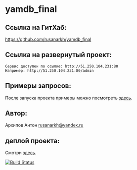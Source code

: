 # yamdb_final

## Ссылка на ГитХаб:
https://github.com/rusanarkh/yamdb_final

## Ссылка на развернутый проект:
```
Сервис доступен по ссылке: http://51.250.104.231:80
Например: http://51.250.104.231:80/admin
```

## Примеры запросов:
После запуска проекта примеры можно посмотреть [здесь](http://51.250.104.231:80/redoc/).

## Автор:
Архипов Антон
rusanarkh@yandex.ru

## деплой проекта:
Смотри [здесь](http://51.250.104.231:80/redoc/).

[![Build Status](https://github.com/rusanarkh/yamdb_final/actions/workflows/yamdb_workflow.yml/badge.svg?event=push)](https://github.com/rusanarkh/yamdb_final/actions/workflows/yamdb_workflow.yml)

